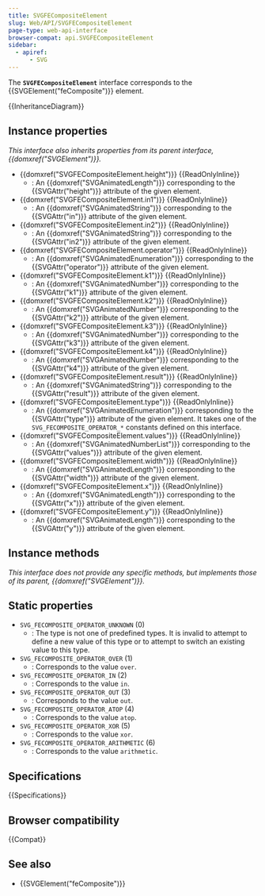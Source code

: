 ```yaml
---
title: SVGFECompositeElement
slug: Web/API/SVGFECompositeElement
page-type: web-api-interface
browser-compat: api.SVGFECompositeElement
sidebar:
  - apiref:
      - SVG
---
```


The **`SVGFECompositeElement`** interface corresponds to the {{SVGElement("feComposite")}} element.

{{InheritanceDiagram}}

## Instance properties

_This interface also inherits properties from its parent interface, {{domxref("SVGElement")}}._

- {{domxref("SVGFECompositeElement.height")}} {{ReadOnlyInline}}
  - : An {{domxref("SVGAnimatedLength")}} corresponding to the {{SVGAttr("height")}} attribute of the given element.
- {{domxref("SVGFECompositeElement.in1")}} {{ReadOnlyInline}}
  - : An {{domxref("SVGAnimatedString")}} corresponding to the {{SVGAttr("in")}} attribute of the given element.
- {{domxref("SVGFECompositeElement.in2")}} {{ReadOnlyInline}}
  - : An {{domxref("SVGAnimatedString")}} corresponding to the {{SVGAttr("in2")}} attribute of the given element.
- {{domxref("SVGFECompositeElement.operator")}} {{ReadOnlyInline}}
  - : An {{domxref("SVGAnimatedEnumeration")}} corresponding to the {{SVGAttr("operator")}} attribute of the given element.
- {{domxref("SVGFECompositeElement.k1")}} {{ReadOnlyInline}}
  - : An {{domxref("SVGAnimatedNumber")}} corresponding to the {{SVGAttr("k1")}} attribute of the given element.
- {{domxref("SVGFECompositeElement.k2")}} {{ReadOnlyInline}}
  - : An {{domxref("SVGAnimatedNumber")}} corresponding to the {{SVGAttr("k2")}} attribute of the given element.
- {{domxref("SVGFECompositeElement.k3")}} {{ReadOnlyInline}}
  - : An {{domxref("SVGAnimatedNumber")}} corresponding to the {{SVGAttr("k3")}} attribute of the given element.
- {{domxref("SVGFECompositeElement.k4")}} {{ReadOnlyInline}}
  - : An {{domxref("SVGAnimatedNumber")}} corresponding to the {{SVGAttr("k4")}} attribute of the given element.
- {{domxref("SVGFECompositeElement.result")}} {{ReadOnlyInline}}
  - : An {{domxref("SVGAnimatedString")}} corresponding to the {{SVGAttr("result")}} attribute of the given element.
- {{domxref("SVGFECompositeElement.type")}} {{ReadOnlyInline}}
  - : An {{domxref("SVGAnimatedEnumeration")}} corresponding to the {{SVGAttr("type")}} attribute of the given element. It takes one of the `SVG_FECOMPOSITE_OPERATOR_*` constants defined on this interface.
- {{domxref("SVGFECompositeElement.values")}} {{ReadOnlyInline}}
  - : An {{domxref("SVGAnimatedNumberList")}} corresponding to the {{SVGAttr("values")}} attribute of the given element.
- {{domxref("SVGFECompositeElement.width")}} {{ReadOnlyInline}}
  - : An {{domxref("SVGAnimatedLength")}} corresponding to the {{SVGAttr("width")}} attribute of the given element.
- {{domxref("SVGFECompositeElement.x")}} {{ReadOnlyInline}}
  - : An {{domxref("SVGAnimatedLength")}} corresponding to the {{SVGAttr("x")}} attribute of the given element.
- {{domxref("SVGFECompositeElement.y")}} {{ReadOnlyInline}}
  - : An {{domxref("SVGAnimatedLength")}} corresponding to the {{SVGAttr("y")}} attribute of the given element.

## Instance methods

_This interface does not provide any specific methods, but implements those of its parent, {{domxref("SVGElement")}}._

## Static properties

- `SVG_FECOMPOSITE_OPERATOR_UNKNOWN` (0)
  - : The type is not one of predefined types. It is invalid to attempt to define a new value of this type or to attempt to switch an existing value to this type.
- `SVG_FECOMPOSITE_OPERATOR_OVER` (1)
  - : Corresponds to the value `over`.
- `SVG_FECOMPOSITE_OPERATOR_IN` (2)
  - : Corresponds to the value `in`.
- `SVG_FECOMPOSITE_OPERATOR_OUT` (3)
  - : Corresponds to the value `out`.
- `SVG_FECOMPOSITE_OPERATOR_ATOP` (4)
  - : Corresponds to the value `atop`.
- `SVG_FECOMPOSITE_OPERATOR_XOR` (5)
  - : Corresponds to the value `xor`.
- `SVG_FECOMPOSITE_OPERATOR_ARITHMETIC` (6)
  - : Corresponds to the value `arithmetic`.

## Specifications

{{Specifications}}

## Browser compatibility

{{Compat}}

## See also

- {{SVGElement("feComposite")}}
